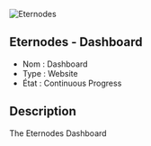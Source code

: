 ![Eternodes](https://i.ibb.co/3spp2wn/80c8a7933e558b06e82a9c07a114ec15.png)

## Eternodes - Dashboard

- Nom : Dashboard
- Type : Website
- État : Continuous Progress

## Description
The Eternodes Dashboard
